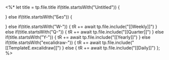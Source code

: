 <%*
let title = tp.file.title
if(title.startsWith("Untitled")) { 
	
} else if(title.startsWith("Без")) { 
	
} else if(title.startsWith("W-")) { 
	tR += await tp.file.include("[[Weekly]]")
} else if(title.startsWith("Q-")) { 
	tR += await tp.file.include("[[Quarter]]")
} else if(title.startsWith("Y-")) { 
	tR += await tp.file.include("[[Yearly]]")
} else if(title.startsWith("excalidraw-")) { 
	tR += await tp.file.include("[[TemplateE.excalidraw]]")
} else {
	tR += await tp.file.include("[[Daily]]")
};
%>
